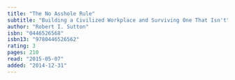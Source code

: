 ```yaml
---
title: "The No Asshole Rule"
subtitle: "Building a Civilized Workplace and Surviving One That Isn't"
author: "Robert I. Sutton"
isbn: "0446526568"
isbn13: "9780446526562"
rating: 3
pages: 210
read: "2015-05-07"
added: "2014-12-31"
---
```


